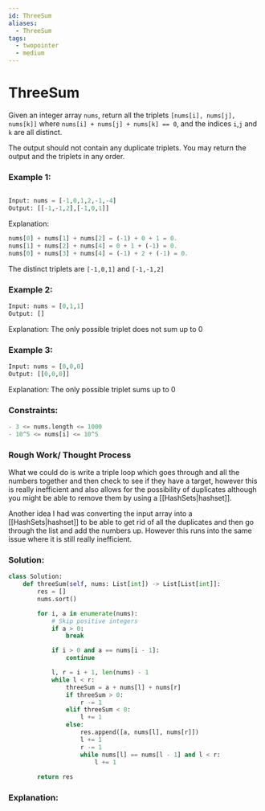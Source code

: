 ```yaml
---
id: ThreeSum
aliases:
  - ThreeSum
tags:
  - twopointer
  - medium
---
```


# ThreeSum

Given an integer array `nums`, return all the triplets `[nums[i], nums[j], nums[k]]` where `nums[i] + nums[j] + nums[k] == 0`, and the indices `i`,`j` and `k` are all distinct. 

The output should not contain any duplicate triplets. You may return the output and the triplets in any order. 

### Example 1: 
```python 

Input: nums = [-1,0,1,2,-1,-4]
Output: [[-1,-1,2],[-1,0,1]]
```

Explanation: 
```python 
nums[0] + nums[1] + nums[2] = (-1) + 0 + 1 = 0.
nums[1] + nums[2] + nums[4] = 0 + 1 + (-1) = 0.
nums[0] + nums[3] + nums[4] = (-1) + 2 + (-1) = 0.
```
The distinct triplets are `[-1,0,1]` and `[-1,-1,2]`

### Example 2: 
```python
Input: nums = [0,1,1]
Output: []
```

Explanation: The only possible triplet does not sum up to 0 

### Example 3: 
```python
Input: nums = [0,0,0]
Output: [[0,0,0]]
```
Explanation: The only possible triplet sums up to 0 

### Constraints: 
```python
- 3 <= nums.length <= 1000 
- 10^5 <= nums[i] <= 10^5
```
### Rough Work/ Thought Process 
 
What we could do is write a triple loop which goes through and all the numbers together and then check to see if they have a target, however this is really inefficient and also allows for the possibility of duplicates although you might be able to remove them by using a [[HashSets|hashset]]. 

Another idea I had was converting the input array into a [[HashSets|hashset]] to be able to get rid of all the duplicates and then go through the list and add the numbers up. However this runs into the same issue where it is still really inefficient. 

### Solution: 
```python
class Solution:
    def threeSum(self, nums: List[int]) -> List[List[int]]:
        res = []
        nums.sort()

        for i, a in enumerate(nums):
            # Skip positive integers
            if a > 0:
                break

            if i > 0 and a == nums[i - 1]:
                continue

            l, r = i + 1, len(nums) - 1
            while l < r:
                threeSum = a + nums[l] + nums[r]
                if threeSum > 0:
                    r -= 1
                elif threeSum < 0:
                    l += 1
                else:
                    res.append([a, nums[l], nums[r]])
                    l += 1
                    r -= 1
                    while nums[l] == nums[l - 1] and l < r:
                        l += 1
                        
        return res
```

### Explanation:

